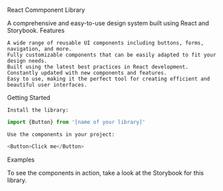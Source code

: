 React Commponent Library

A comprehensive and easy-to-use design system built using React and Storybook.
Features

    A wide range of reusable UI components including buttons, forms, navigation, and more.
    Fully customizable components that can be easily adapted to fit your design needs.
    Built using the latest best practices in React development.
    Constantly updated with new components and features.
    Easy to use, making it the perfect tool for creating efficient and beautiful user interfaces.

Getting Started

    Install the library:


```javascript
import {Button} from '[name of your library]'
```

    Use the components in your project:

```javascript
<Button>Click me</Button>
```

Examples

To see the components in action, take a look at the Storybook for this library.
